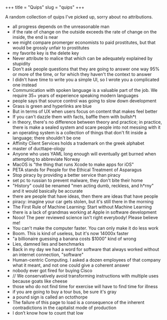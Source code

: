 +++
title = "Quips"
slug = "quips"
+++

A random collection of quips I've picked up, sorry about no attributions.

 * all progress depends on the unreasonable man
 * if the rate of change on the outside exceeds the rate of change on the inside, the end is near
 * we might compare promerger economists to paid prostitutes, but that would be grossly unfair to prostitutes
 * my favorite key is the delete key
 * Never attribute to malice that which can be adequately explained by stupidity
 * Don't ask people questions that they are going to answer one way 95% or more of the time, or for which they haven't the context to answer
 * I didn't have time to write you a simple UI, so I wrote you a complicated one instead
 * Communication with spoken language is a valuable part of the job. We require 35+ years of experience speaking modern languages
 * people says that source control was going to slow down development
 * Grass is green and hyperlinks are blue
 * But in terms of UX when users focus on content that makes feel better
 * If you can't dazzle them with facts, baffle them with bullsh*t
 * in theory, there's no difference between theory and practice; in practice, there is make a sealed system and scare people into not messing with it
 * an operating system is a collection of things that don't fit inside a language; there shouldn't be one
 * Affinity Client Services holds a trademark on the greek alphabet
 * master of ducttape-ology
 * Anyone who uses YAML long enough will eventually get burned when attempting to abbreviate Norway
 * MacOS is "the thing that runs Xcode to make apps for iOS"
 * PETA stands for People for the Ethical Treatment of Asparagus
 * Stop piracy by providing a better service than piracy
 * set pc to russian to prevent malware, they don't bite their home
 * "History" could be renamed "men acting dumb, reckless, and h*rny" and it would basically be accurate
 * there are people that have ideas, then there are ideas that have people
 * piracy: imagine your car gets stolen, but it's still there in the morning
 * The First Rule of Machine Learning: Start without Machine Learning
 * there is a lack of grandmas working at Apple in software development
 * Nooo! The peer reviewed science isn't right everybody! Please believe me!
 * You can't make the computer faster. You can only make it do less work
 * Boom. This is kind of useless, but it's now 14000x faster
 * "a billionaire guessing a banana costs $1000" kind of wrong
 * Lies, damned lies and benchmarks
 * Back in my day we had a word for software that always worked without an internet connection, "software"
 * Human-centric Computing. I asked a dozen employees of that company what it meant, and not one could give a coherent answer
 * nobody ever got fired for buying Cisco
 * // We conservatively avoid transforming instructions with multiple uses because goats like cheese
 * those who do not find time for exercise will have to find time for illness
 * if you are going to buy a tour bus, be sure it's gray
 * a pound sign is called an octothorpe
 * The failure of this page to load is a consequence of the inherent contradictions in the capitalist mode of production
 * I don’t know how to count that low
